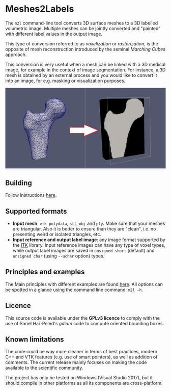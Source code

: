 # Meshes2Labels
The `m2l` command-line tool converts 3D surface meshes to a 3D labelled volumetric image. Multiple meshes can be jointly converted and "painted" with different label values in the output image.

This type of conversion referred to as _voxelization_ or _rasterization_, is the opposite of mesh reconstruction introduced by the seminal _Marching Cubes_ approach.

This conversion is very useful when a mesh can be linked with a 3D medical image, for example in the context of image segmentation. For instance, a 3D mesh is obtained by an external process and you would like to convert it into an image, for e.g. masking or visualization purposes.

![overview](pics/overview.jpg)

## Building

Follow instructions [here](building.md).

## Supported formats
* **Input mesh**: `vtk polydata`, `stl`, `obj` and `ply`. Make sure that your meshes are triangular. Also it is better to ensure than they are "clean", i.e. no presenting weird or isolated triangles, etc.
* **Input reference and output label image**: any image format supported by the [ITK](https://itk.org/) library. Input reference images can have any type of voxel types, while output label images are saved in `unsigned short` (default) and `unsigned char` (using `--uchar` option) types.

## Principles and examples

The Main principles with different examples are found [here](examples.md). All options can be spotted in a glance using the command line command: `m2l -h`.

## Licence

This source code is available under the **GPLv3 licence** to comply with the use of Sariel Har-Peled's _gdiam_ code to compute oriented bounding boxes.

## Known limitations

The code could be way more cleaner in terms of best practices, modern C++ and VTK features (e.g. use of smart pointers), as well as addition of comments. The current release mainly focuses on making the code available to the scientific community.

The project has only be tested on Windows (Visual Studio 2017), but it should compile in other platforms as all its components are cross-platform.
